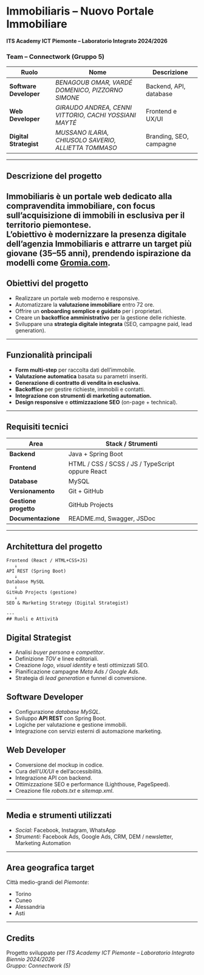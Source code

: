 # Immobiliaris – Nuovo Portale Immobiliare  
**ITS Academy ICT Piemonte – Laboratorio Integrato 2024/2026**

### Team – Connectwork (Gruppo 5)
| Ruolo | Nome | Descrizione |
|--------|------|--------------|
| **Software Developer** | *BENAGOUB OMAR, VARDÉ DOMENICO, PIZZORNO SIMONE* | Backend, API, database |
| **Web Developer** | *GIRAUDO ANDREA, CENNI VITTORIO, CACHI YOSSIANI MAYTÉ* | Frontend e UX/UI |
| **Digital Strategist** | *MUSSANO ILARIA, CHIUSOLO SAVERIO, ALLIETTA TOMMASO* | Branding, SEO, campagne |
---
## Descrizione del progetto
**Immobiliaris** è un portale web dedicato alla **compravendita immobiliare**, con focus sull’acquisizione di immobili in esclusiva per il territorio piemontese.  
L’obiettivo è **modernizzare la presenza digitale** dell’agenzia Immobiliaris e attrarre un target più giovane (35–55 anni), prendendo ispirazione da modelli come [Gromia.com](https://www.gromia.com).
---
## Obiettivi del progetto
- Realizzare un portale web moderno e responsive.  
- Automatizzare la **valutazione immobiliare** entro 72 ore.  
- Offrire un **onboarding semplice e guidato** per i proprietari.  
- Creare un **backoffice amministrativo** per la gestione delle richieste.  
- Sviluppare una **strategia digitale integrata** (SEO, campagne paid, lead generation).  
---
## Funzionalità principali
- **Form multi-step** per raccolta dati dell’immobile.  
- **Valutazione automatica** basata su parametri inseriti.  
- **Generazione di contratto di vendita in esclusiva.**  
- **Backoffice** per gestire richieste, immobili e contatti.  
- **Integrazione con strumenti di marketing automation.**  
- **Design responsive** e **ottimizzazione SEO** (on-page + technical).  
---

## Requisiti tecnici
| Area | Stack / Strumenti |
|------|-------------------|
| **Backend** | Java + Spring Boot |
| **Frontend** | HTML / CSS / SCSS / JS / TypeScript oppure React |
| **Database** | MySQL |
| **Versionamento** | Git + GitHub |
| **Gestione progetto** | GitHub Projects |
| **Documentazione** | README.md, Swagger, JSDoc |

---
## Architettura del progetto
```
Frontend (React / HTML+CSS+JS)
   ↓
API REST (Spring Boot)
   ↓
Database MySQL
   ↓
GitHub Projects (gestione)
   ↓
SEO & Marketing Strategy (Digital Strategist)

---
## Ruoli e Attività
```
## Digital Strategist
- Analisi *buyer persona* e *competitor*.  
- Definizione *TOV* e linee editoriali.  
- Creazione *logo*, *visual identity* e testi ottimizzati SEO.  
- Pianificazione campagne *Meta Ads / Google Ads*.  
- Strategia di *lead generation* e funnel di conversione.
  
## Software Developer
- Configurazione *database MySQL*.  
- Sviluppo **API REST** con Spring Boot.  
- Logiche per valutazione e gestione immobili.  
- Integrazione con servizi esterni di automazione marketing.
  
## Web Developer
- Conversione del mockup in codice.  
- Cura dell’*UX/UI* e dell’accessibilità.  
- Integrazione API con backend.  
- Ottimizzazione SEO e performance (Lighthouse, PageSpeed).  
- Creazione file *robots.txt* e *sitemap.xml*.
---

## Media e strumenti utilizzati
- *Social:* Facebook, Instagram, WhatsApp
- *Strumenti:* Facebook Ads, Google Ads, CRM, DEM / newsletter, Marketing Automation  
---
## Area geografica target
Città medio-grandi del *Piemonte*:
- Torino  
- Cuneo  
- Alessandria  
- Asti  
---

## Credits
Progetto sviluppato per *ITS Academy ICT Piemonte – Laboratorio Integrato Biennio 2024/2026*  
*Gruppo:* *Connectwork (5)*  
